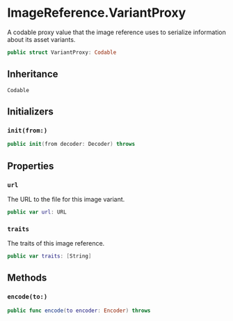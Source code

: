 # ImageReference.VariantProxy

A codable proxy value that the image reference uses to serialize information about its asset variants.

``` swift
public struct VariantProxy: Codable 
```

## Inheritance

`Codable`

## Initializers

### `init(from:)`

``` swift
public init(from decoder: Decoder) throws 
```

## Properties

### `url`

The URL to the file for this image variant.

``` swift
public var url: URL
```

### `traits`

The traits of this image reference.

``` swift
public var traits: [String]
```

## Methods

### `encode(to:)`

``` swift
public func encode(to encoder: Encoder) throws 
```
